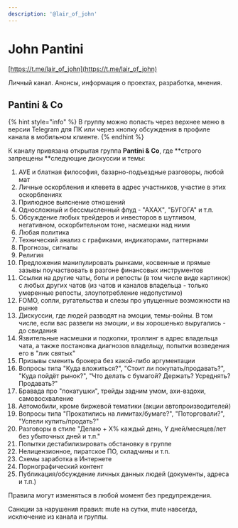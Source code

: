 ```yaml
---
description: '@lair_of_john'
---
```


# John Pantini

[https://t.me/lair_of_john](https://t.me/lair_of_john)

Личный канал. Анонсы, информация о проектах, разработка, мнения.

## Pantini & Co

{% hint style="info" %}
В группу можно попасть через верхнее меню в версии Telegram для ПК или через кнопку обсуждения в профиле канала в мобильном клиенте.
{% endhint %}

К каналу привязана открытая группа **Pantini & Co**, где **строго запрещены **следующие дискуссии и темы:

1. АУЕ и блатная философия, базарно-подъездные разговоры, любой мат
2. Личные оскорбления и клевета в адрес участников, участие в этих оскорблениях
3. Прилюдное выяснение отношений
4. Односложный и бессмысленный флуд - "АХАХ", "БУГОГА" и т.п.
5. Обсуждение любых трейдеров и инвесторов в шутливом, негативном, оскорбительном тоне, насмешки над ними
6. Любая политика
7. Технический анализ с графиками, индикаторами, паттернами
8. Прогнозы, сигналы
9. Религия
10. Предложения манипулировать рынками, косвенные и прямые зазывы поучаствовать в разгоне финансовых инструментов
11. Ссылки на другие чаты, боты и репосты (в том числе виде картинок) с любых других чатов (из чатов и каналов владельца - только умеренные репосты, злоупотребление недопустимо)
12. FOMO, сопли, ругательства и слезы про упущенные возможности на рынке
13. Дискуссии, где людей разводят на эмоции, темы-войны. В том числе, если вас развели на эмоции, и вы хорошенько выругались - до свидания
14. Язвительные насмешки и подколки, троллинг в адрес владельца чата, а также постановка диагнозов владельцу, попытки возведения его в "лик святых"
15. Призывы сменить брокера без какой-либо аргументации
16. Вопросы типа "Куда вложиться?", "Стоит ли покупать/продавать?", "Куда пойдёт рынок?", "Что делать с бумагой? Держать? Усреднять? Продавать?"
17. Бравада про "покатушки", трейды задним умом, ахи-вздохи, самовосхваление
18. Автомобили, кроме биржевой тематики (акции автопроизводителей)
19. Вопросы типа "Прокатились на лимитах/бумаге?", "Поторговали?", "Успели купить/продать?"
20. Разговоры в стиле "Делаю + X% каждый день, Y дней/месяцев/лет без убыточных дней и т.п."
21. Попытки дестабилизировать обстановку в группе
22. Нелицензионное, пиратское ПО, складчины и т.п.
23. Схемы заработка в Интернете
24. Порнографический контент
25. Публикация/обсуждение личных данных людей (документы, адреса и т.п.)

Правила могут изменяться в любой момент без предупреждения.

Санкции за нарушения правил: mute на сутки, mute навсегда, исключение из канала и группы.

